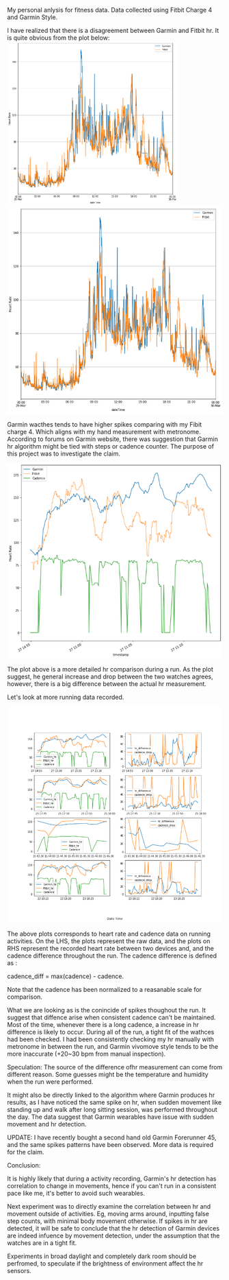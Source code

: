 My personal anlysis for fitness data. Data collected using Fitbit Charge 4 and Garmin Style.

I have realized that there is a disagreement between Garmin and Fitbit hr. It is quite obvious from the plot below:
<img src='garmin_vs_fitbit.png' width='400'>
![img|50x50](garmin_vs_fitbit.png)

Garmin wacthes tends to have higher spikes comparing with my Fibit charge 4. Which aligns with my hand measurement with metronome. According to forums on Garmin website, there was suggestion that Garmin hr algorithm might be tied with steps or cadence counter. The purpose of this project was to investigate the claim.

![plot](garmin_vs_fit_run.png)

The plot above is a more detailed hr comparison during a run. As the plot suggest, he general increase and drop between the two watches agrees, however, there is a big difference between the actual hr measurement.

Let's look at more running data recorded.

![plot](cadence_plot.png)

The above plots corresponds to heart rate and cadence data on running activities. On the LHS, the plots represent the raw data, and the plots on RHS represent the recorded heart rate between two devices and, and the cadence difference throughout the run. The cadence difference is defined as :

cadence_diff = max(cadence) - cadence.

Note that the cadence has been normalized to a reasanable scale for comparison.

What we are looking as is the conincide of spikes thoughout the run. It suggest that diffence arise when consistent cadence can't be maintained. Most of the time, whenever there is a long cadence, a increase in hr difference is likely to occur. During all of the run, a tight fit of the wathces had been checked. I had been consistently checking my hr manually with metronome in between the run, and Garmin vivomove style tends to be the more inaccurate (+20~30 bpm from manual inspection).

Speculation:
The source of the difference ofhr measurement can come from different reason. Some guesses might be the temperature and humidity when the run were performed.

It might also be directly linked to the algorithm where Garmin produces hr results, as I have noticed the same spike on hr, when sudden movement like standing up and walk after long sitting session, was performed throughout the day. The data suggest that Garmin wearables have issue with sudden movement and hr detection.

UPDATE: I have recently bought a second hand old Garmin Forerunner 45, and the same spikes patterns have been observed. More data is required for the claim.

Conclusion:

It is highly likely that during a activity recording, Garmin's hr detection has correlation to change in movements, hence if you can't run in a consistent pace like me, it's better to avoid such wearables.

Next experiment was to directly examine the correlation between hr and movement outside of activities. Eg, moving arms around, inputting false step counts, with minimal body movement otherwise. If spikes in hr are detected, it will be safe to conclude that the hr detection of Garmin devices are indeed infuence by movement detection, under the assumption that the watches are in a tight fit.

Experiments in broad daylight and completely dark room should be perfromed, to speculate if the brightness of environment affect the hr sensors.

